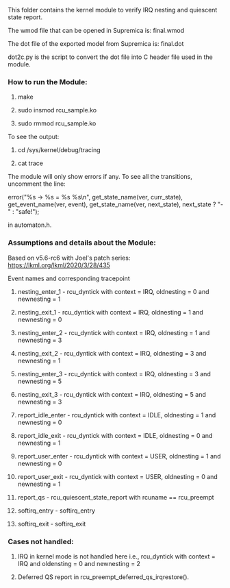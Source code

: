 This folder contains the kernel module to verify IRQ nesting and quiescent state report.

The wmod file that can be opened in Supremica is: final.wmod

The dot file of the exported model from Supremica is: final.dot

dot2c.py is the script to convert the dot file into C header file used in the module.

### How to run the Module:

1. make

2. sudo insmod rcu_sample.ko

3. sudo rmmod rcu_sample.ko

To see the output:

1. cd /sys/kernel/debug/tracing

2. cat trace

The module will only show errors if any.
To see all the transitions, uncomment the line:

error("%s -> %s = %s %s\n",
			     get_state_name(ver, curr_state),
			     get_event_name(ver, event),
			     get_state_name(ver, next_state),
			     next_state ? "-" : "safe!");

in automaton.h.

### Assumptions and details about the Module:

Based on v5.6-rc6 with Joel's patch series: https://lkml.org/lkml/2020/3/28/435

Event names and corresponding tracepoint

1. nesting_enter_1 - rcu_dyntick with context = IRQ, oldnesting = 0 and newnesting = 1

2. nesting_exit_1 - rcu_dyntick with context = IRQ, oldnesting = 1 and newnesting = 0

3. nesting_enter_2 - rcu_dyntick with context = IRQ, oldnesting = 1 and newnesting = 3

4. nesting_exit_2 - rcu_dyntick with context = IRQ, oldnesting = 3 and newnesting = 1

5. nesting_enter_3 - rcu_dyntick with context = IRQ, oldnesting = 3 and newnesting = 5

6. nesting_exit_3 - rcu_dyntick with context = IRQ, oldnesting = 5 and newnesting = 3

7. report_idle_enter - rcu_dyntick with context = IDLE, oldnesting = 1 and newnesting = 0

8. report_idle_exit - rcu_dyntick with context = IDLE, oldnesting = 0 and newnesting = 1

9. report_user_enter - rcu_dyntick with context = USER, oldnesting = 1 and newnesting = 0

10. report_user_exit - rcu_dyntick with context = USER, oldnesting = 0 and newnesting = 1

11. report_qs - rcu_quiescent_state_report with rcuname == rcu_preempt

12. softirq_entry - softirq_entry

13. softirq_exit - softirq_exit

### Cases not handled:

1. IRQ in kernel mode is not handled here i.e., rcu_dyntick with context = IRQ and oldensting = 0 and newnesting = 2

2. Deferred QS report in rcu_preempt_deferred_qs_irqrestore().
